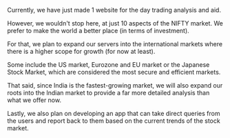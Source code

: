 Currently, we have just made 1 website for the day trading analysis and aid.

However, we wouldn't stop here, at just 10 aspects of the NIFTY market. We prefer to make the world a better place (in terms of investment).

For that, we plan to expand our servers into the international markets where there is a higher scope for growth (for now at least).

Some include the US market, Eurozone and EU market or the Japanese Stock Market, which are considered the most secure and efficient markets.

That said, since India is the fastest-growing market, we will also expand our roots into the Indian market to provide a far more detailed analysis than what we offer now.

Lastly, we also plan on developing an app that can take direct queries from the users and report back to them based on the current trends of the stock market.
